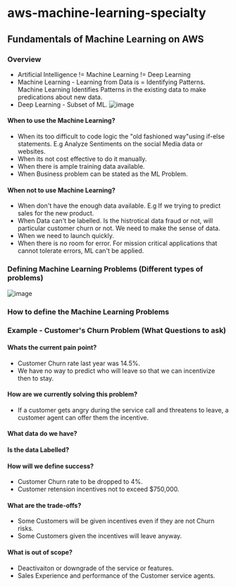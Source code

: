 # aws-machine-learning-specialty
## Fundamentals of Machine Learning on AWS
### Overview
* Artificial Intelligence != Machine Learning != Deep Learning
* Machine Learning - Learning from Data is = Identifying Patterns. Machine Learning Identifies Patterns in the existing data to make predications about new data.
* Deep Learning - Subset of ML.
![image](https://user-images.githubusercontent.com/13011167/103081436-ec64bf00-45fd-11eb-815c-00f1a13839e7.png)

#### When to use the Machine Learning?
* When its too difficult to code logic the "old fashioned way"using if-else statements. E.g Analyze Sentiments on the social Media data or websites.
* When its not cost effective to do it manually.
* When there is ample training data available.
* When Business problem can be stated as the ML Problem.

#### When not to use Machine Learning?
* When don't have the enough data available. E.g If we trying to predict sales for the new product.
* When Data can't be labelled.  Is the histrotical data fraud or not, will particular customer churn or not. We need to make the sense of data.
* When we need to launch quickly.
* When there is no room for error. For mission critical applications that cannot tolerate errors, ML can't be applied. 

### Defining Machine Learning Problems (Different types of problems)
![image](https://user-images.githubusercontent.com/13011167/103083778-45832180-4603-11eb-89a4-2c87cbd5a01e.png)

### How to define the Machine Learning Problems
###  Example - Customer's Churn Problem (What Questions to ask)
#### Whats the current pain point?
* Customer Churn rate last year was 14.5%.
* We have no way to predict who will leave so that we can incentivize then to stay.
#### How are we currently solving this problem?
* If a customer gets angry during the service call and threatens to leave, a customer agent can offer them the incentive.
#### What data do we have?
#### Is the data Labelled?
#### How will we define success?
* Customer Churn rate to be dropped to 4%.
* Customer retension incentives not to exceed $750,000.
#### What are the trade-offs?
* Some Customers will be given incentives even if they are not Churn risks.
* Some Customers given the incentives will leave anyway.
#### What is out of scope?
* Deactivaiton or downgrade of the service or features.
* Sales Experience and performance of the Customer service agents.
